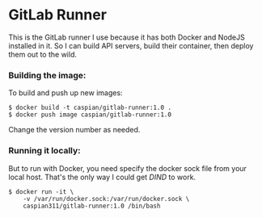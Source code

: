 # GitLab Runner

This is the GitLab runner I use because it has both Docker and NodeJS installed in it. So I can build API servers, build their container, then deploy them out to the wild.  

### Building the image:

To build and push up new images:

    $ docker build -t caspian/gitlab-runner:1.0 .
    $ docker push image caspian/gitlab-runner:1.0

Change the version number as needed.

### Running it locally:
    
But to run with Docker, you need specify the docker sock file from your local host. That's the only way I could get _DIND_ to work.

    $ docker run -it \
        -v /var/run/docker.sock:/var/run/docker.sock \
        caspian311/gitlab-runner:1.0 /bin/bash

